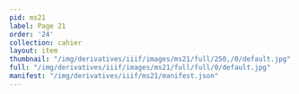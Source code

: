 ```yaml
---
pid: ms21
label: Page 21
order: '24'
collection: cahier
layout: item
thumbnail: "/img/derivatives/iiif/images/ms21/full/250,/0/default.jpg"
full: "/img/derivatives/iiif/images/ms21/full/full/0/default.jpg"
manifest: "/img/derivatives/iiif/ms21/manifest.json"
---
```


